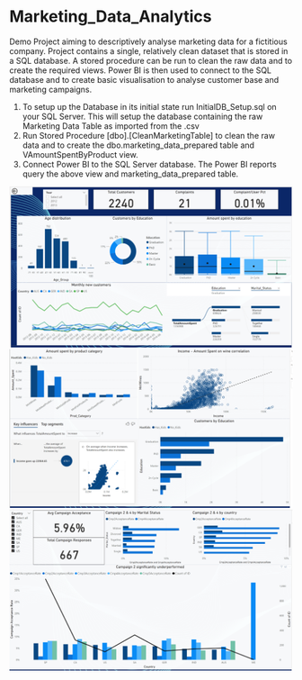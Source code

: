 # Marketing_Data_Analytics
Demo Project aiming to descriptively  analyse marketing data for a fictitious company. 
Project contains a single, relatively clean dataset that is stored in a SQL database. A stored procedure can be run to clean the raw data and to create the required views.
Power BI is then used to connect to the SQL database and to create basic visualisation to analyse
customer base and marketing campaigns.

1. To setup up the Database in its initial state run InitialDB_Setup.sql on your SQL Server. This will setup the database containing the raw Marketing Data Table as imported from the .csv
2. Run Stored Procedure [dbo].[CleanMarketingTable] to clean the raw data and to create the dbo.marketing_data_prepared table and
   VAmountSpentByProduct view.
3. Connect Power BI to the SQL Server database. The Power BI reports query the above view and marketing_data_prepared table.

![Report 1](img/Report1.png?raw=true "Report1")
![Report 1](img/Report2.png?raw=true "Report2")
![Report 1](img/Report3.png?raw=true "Report3")